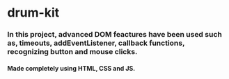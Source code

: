 # drum-kit
### In this project, advanced DOM feactures have been used such as, timeouts, addEventListener, callback functions, recognizing button and mouse clicks.
#### Made completely using HTML, CSS and JS.
